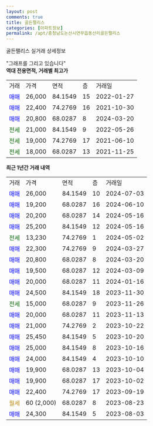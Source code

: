 ```yaml
---
layout: post
comments: true
title: 골든팰리스
categories: [아파트정보]
permalink: /apt/충청남도논산시연무읍동산리골든팰리스
---
```


골든팰리스 실거래 상세정보

<script type="text/javascript">
  google.charts.load('current', {'packages':['line', 'corechart']});
  google.charts.setOnLoadCallback(drawChart);

  function drawChart() {
    var data = new google.visualization.DataTable();
    data.addColumn('date', '거래일');
    data.addColumn('number', "매매");
    data.addColumn('number', "전세");
    data.addColumn('number', "전매");

    data.addRows([[new Date(Date.parse("2024-07-03")), 26000, null, null], [new Date(Date.parse("2024-06-10")), 19200, null, null], [new Date(Date.parse("2024-05-16")), 20200, null, null], [new Date(Date.parse("2024-05-16")), 25200, null, null], [new Date(Date.parse("2024-05-02")), null, 13230, null], [new Date(Date.parse("2024-03-27")), 22300, null, null], [new Date(Date.parse("2024-03-20")), 20800, null, null], [new Date(Date.parse("2024-03-09")), 19500, null, null], [new Date(Date.parse("2024-01-16")), 20000, null, null], [new Date(Date.parse("2023-11-30")), 24500, null, null], [new Date(Date.parse("2023-11-26")), null, 15000, null], [new Date(Date.parse("2023-11-13")), 20000, null, null], [new Date(Date.parse("2023-10-22")), 21000, null, null], [new Date(Date.parse("2023-10-20")), 25450, null, null], [new Date(Date.parse("2023-10-16")), 25000, null, null], [new Date(Date.parse("2023-10-10")), 24000, null, null], [new Date(Date.parse("2023-10-04")), 19900, null, null], [new Date(Date.parse("2023-10-02")), 19900, null, null], [new Date(Date.parse("2023-09-19")), 22400, null, null], [new Date(Date.parse("2023-08-23")), null, null, null], [new Date(Date.parse("2023-08-03")), 24300, null, null]]);

    var options = {
      hAxis: {
        format: 'yyyy/MM/dd'
      },    
      lineWidth: 0,
      pointsVisible: true,    
      title: '최근 1년간 유형별 실거래가 분포',
      legend: { position: 'bottom' }
    };

    var formatter = new google.visualization.NumberFormat({pattern:'###,###'} );
    formatter.format(data, 1);
    formatter.format(data, 2);
    
    setTimeout(function() {
        var chart = new google.visualization.LineChart(document.getElementById('columnchart_material'));
        chart.draw(data, (options));
        document.getElementById('loading').style.display = 'none';
    }, 200);
  }
</script>


<div id="loading" style="z-index:20; display: block; margin-left: 0px">"그래프를 그리고 있습니다"</div>
<div id="columnchart_material" style="width: 95%; margin-left: 0px; display: block"></div>
<!-- contents start -->
<b>역대 전용면적, 거래별 최고가</b>
<table class="sortable">
    <tr>
      <td>거래</td>
      <td>가격</td>
      <td>면적</td>
      <td>층</td>
      <td>거래일</td>
    </tr>
        <tr>
          <td><a style="color: blue">매매</a></td>
          <td>26,000</td>
          <td>84.1549</td>
          <td>15</td>
          <td>2022-01-27</td>
        </tr>            <tr>
          <td><a style="color: blue">매매</a></td>
          <td>22,400</td>
          <td>74.2769</td>
          <td>16</td>
          <td>2021-10-30</td>
        </tr>            <tr>
          <td><a style="color: blue">매매</a></td>
          <td>20,800</td>
          <td>68.0287</td>
          <td>8</td>
          <td>2024-03-20</td>
        </tr>        
        <tr>
              <td><a style="color: darkgreen">전세</a></td>
              <td>21,000</td>
              <td>84.1549</td>
              <td>9</td>
              <td>2022-05-26</td>
            </tr>            <tr>
              <td><a style="color: darkgreen">전세</a></td>
              <td>19,000</td>
              <td>74.2769</td>
              <td>17</td>
              <td>2021-06-10</td>
            </tr>            <tr>
              <td><a style="color: darkgreen">전세</a></td>
              <td>18,000</td>
              <td>68.0287</td>
              <td>13</td>
              <td>2021-11-25</td>
            </tr>        
    
</table>

<b>최근 1년간 거래 내역</b>

<table class="sortable">
    <tr>
      <td>거래</td>
      <td>가격</td>
      <td>면적</td>
      <td>층</td>
      <td>거래일</td>
    </tr>
    <tr>
      <td><a style="color: blue">매매</a></td>
      <td>26,000</td>
      <td>84.1549</td>
      <td>10</td>
      <td>2024-07-03</td>
    </tr>          <tr>
      <td><a style="color: blue">매매</a></td>
      <td>19,200</td>
      <td>68.0287</td>
      <td>16</td>
      <td>2024-06-10</td>
    </tr>          <tr>
      <td><a style="color: blue">매매</a></td>
      <td>20,200</td>
      <td>68.0287</td>
      <td>14</td>
      <td>2024-05-16</td>
    </tr>          <tr>
      <td><a style="color: blue">매매</a></td>
      <td>25,200</td>
      <td>84.1549</td>
      <td>12</td>
      <td>2024-05-16</td>
    </tr>          <tr>
      <td><a style="color: darkgreen">전세</a></td>
      <td>13,230</td>
      <td>74.2769</td>
      <td>1</td>
      <td>2024-05-02</td>
    </tr>          <tr>
      <td><a style="color: blue">매매</a></td>
      <td>22,300</td>
      <td>74.2769</td>
      <td>9</td>
      <td>2024-03-27</td>
    </tr>          <tr>
      <td><a style="color: blue">매매</a></td>
      <td>20,800</td>
      <td>68.0287</td>
      <td>8</td>
      <td>2024-03-20</td>
    </tr>          <tr>
      <td><a style="color: blue">매매</a></td>
      <td>19,500</td>
      <td>68.0287</td>
      <td>12</td>
      <td>2024-03-09</td>
    </tr>          <tr>
      <td><a style="color: blue">매매</a></td>
      <td>20,000</td>
      <td>68.0287</td>
      <td>11</td>
      <td>2024-01-16</td>
    </tr>          <tr>
      <td><a style="color: blue">매매</a></td>
      <td>24,500</td>
      <td>84.1549</td>
      <td>18</td>
      <td>2023-11-30</td>
    </tr>          <tr>
      <td><a style="color: darkgreen">전세</a></td>
      <td>15,000</td>
      <td>68.0287</td>
      <td>9</td>
      <td>2023-11-26</td>
    </tr>          <tr>
      <td><a style="color: blue">매매</a></td>
      <td>20,000</td>
      <td>68.0287</td>
      <td>11</td>
      <td>2023-11-13</td>
    </tr>          <tr>
      <td><a style="color: blue">매매</a></td>
      <td>21,000</td>
      <td>74.2769</td>
      <td>2</td>
      <td>2023-10-22</td>
    </tr>          <tr>
      <td><a style="color: blue">매매</a></td>
      <td>25,450</td>
      <td>84.1549</td>
      <td>5</td>
      <td>2023-10-20</td>
    </tr>          <tr>
      <td><a style="color: blue">매매</a></td>
      <td>25,000</td>
      <td>84.1549</td>
      <td>8</td>
      <td>2023-10-16</td>
    </tr>          <tr>
      <td><a style="color: blue">매매</a></td>
      <td>24,000</td>
      <td>84.1549</td>
      <td>4</td>
      <td>2023-10-10</td>
    </tr>          <tr>
      <td><a style="color: blue">매매</a></td>
      <td>19,900</td>
      <td>68.0287</td>
      <td>13</td>
      <td>2023-10-04</td>
    </tr>          <tr>
      <td><a style="color: blue">매매</a></td>
      <td>19,900</td>
      <td>68.0287</td>
      <td>17</td>
      <td>2023-10-02</td>
    </tr>          <tr>
      <td><a style="color: blue">매매</a></td>
      <td>22,400</td>
      <td>74.2769</td>
      <td>17</td>
      <td>2023-09-19</td>
    </tr>          <tr>
      <td><a style="color: darkgoldenrod">월세</a></td>
      <td>60 (2,000)</td>
      <td>68.0287</td>
      <td>8</td>
      <td>2023-08-23</td>
    </tr>          <tr>
      <td><a style="color: blue">매매</a></td>
      <td>24,300</td>
      <td>84.1549</td>
      <td>5</td>
      <td>2023-08-03</td>
    </tr>      </table>
<!-- contents end -->    

